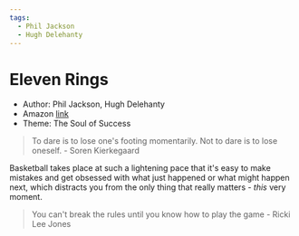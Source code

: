 ```yaml
---
tags:
  - Phil Jackson
  - Hugh Delehanty
---
```


# Eleven Rings

- Author: Phil Jackson, Hugh Delehanty
- Amazon [link](https://a.co/d/dzxeZkL)
- Theme: The Soul of Success

> To dare is to lose one's footing momentarily. Not to dare is to lose oneself. - Soren Kierkegaard

Basketball takes place at such a lightening pace that it's easy to make mistakes and get obsessed with what just happened or what might happen next, which distracts you from the only thing that really matters - _this_ very moment.

> You can't break the rules until you know how to play the game - Ricki Lee Jones
